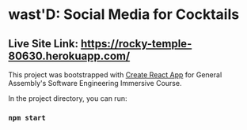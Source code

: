 # wast'D: Social Media for Cocktails 

## Live Site Link: https://rocky-temple-80630.herokuapp.com/

This project was bootstrapped with [Create React App](https://github.com/facebook/create-react-app) for General Assembly's Software Engineering Immersive Course.

In the project directory, you can run:

### `npm start`
